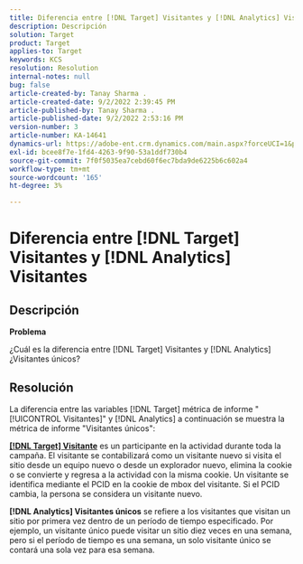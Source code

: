 ```yaml
---
title: Diferencia entre [!DNL Target] Visitantes y [!DNL Analytics] Visitantes
description: Descripción
solution: Target
product: Target
applies-to: Target
keywords: KCS
resolution: Resolution
internal-notes: null
bug: false
article-created-by: Tanay Sharma .
article-created-date: 9/2/2022 2:39:45 PM
article-published-by: Tanay Sharma .
article-published-date: 9/2/2022 2:53:16 PM
version-number: 3
article-number: KA-14641
dynamics-url: https://adobe-ent.crm.dynamics.com/main.aspx?forceUCI=1&pagetype=entityrecord&etn=knowledgearticle&id=d7fa2510-cd2a-ed11-9db1-002248086735
exl-id: bcee8f7e-1fd4-4263-9f90-53a1ddf730b4
source-git-commit: 7f0f5035ea7cebd60f6ec7bda9de6225b6c602a4
workflow-type: tm+mt
source-wordcount: '165'
ht-degree: 3%

---
```


# Diferencia entre [!DNL Target] Visitantes y [!DNL Analytics] Visitantes

## Descripción


<b>Problema</b>

¿Cuál es la diferencia entre [!DNL Target] Visitantes y [!DNL Analytics] ¿Visitantes únicos?


## Resolución


La diferencia entre las variables [!DNL Target] métrica de informe &quot;[!UICONTROL Visitantes]&quot; y [!DNL Analytics] a continuación se muestra la métrica de informe &quot;Visitantes únicos&quot;:

<u><b>[!DNL Target] Visitante</b></u> es un participante en la actividad durante toda la campaña. El visitante se contabilizará como un visitante nuevo si visita el sitio desde un equipo nuevo o desde un explorador nuevo, elimina la cookie o se convierte y regresa a la actividad con la misma cookie. Un visitante se identifica mediante el PCID en la cookie de mbox del visitante. Si el PCID cambia, la persona se considera un visitante nuevo.

<b>[!DNL Analytics] Visitantes únicos</b> se refiere a los visitantes que visitan un sitio por primera vez dentro de un período de tiempo especificado. Por ejemplo, un visitante único puede visitar un sitio diez veces en una semana, pero si el período de tiempo es una semana, un solo visitante único se contará una sola vez para esa semana.
